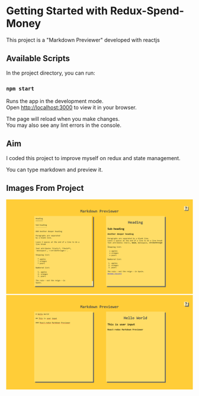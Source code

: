 # Getting Started with Redux-Spend-Money

This project is a "Markdown Previewer" developed with reactjs

## Available Scripts

In the project directory, you can run:

### `npm start`

Runs the app in the development mode.\
Open [http://localhost:3000](http://localhost:3000) to view it in your browser.

The page will reload when you make changes.\
You may also see any lint errors in the console.

## Aim

I coded this project to improve myself on redux and state management.

You can type markdown and preview it.

## Images From Project

![Image 1](/images/1.png?raw=true "First")
![Image 2](/images/2.png?raw=true "Second")
